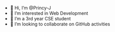 - 👋 Hi, I’m @Princy-J
- 👀 I’m interested in Web Development 
- 🌱 I’m a 3rd year CSE student
- 💞️ I’m looking to collaborate on GitHub activities 

<!---
Princy-J/Princy-J is a ✨ special ✨ repository because its `README.md` (this file) appears on your GitHub profile.
You can click the Preview link to take a look at your changes.
--->

